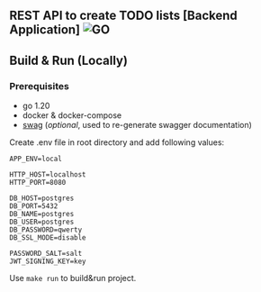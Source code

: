 ## REST API to create TODO lists [Backend Application] ![GO][go-badge]

[go-badge]: https://img.shields.io/github/go-mod/go-version/andredubov/todo-backend

## Build & Run (Locally)
### Prerequisites
- go 1.20
- docker & docker-compose
- [swag](https://github.com/swaggo/swag) (<i>optional</i>, used to re-generate swagger documentation)

Create .env file in root directory and add following values:
```dotenv
APP_ENV=local

HTTP_HOST=localhost
HTTP_PORT=8080

DB_HOST=postgres
DB_PORT=5432
DB_NAME=postgres
DB_USER=postgres
DB_PASSWORD=qwerty
DB_SSL_MODE=disable

PASSWORD_SALT=salt
JWT_SIGNING_KEY=key
```

Use `make run` to build&run project.